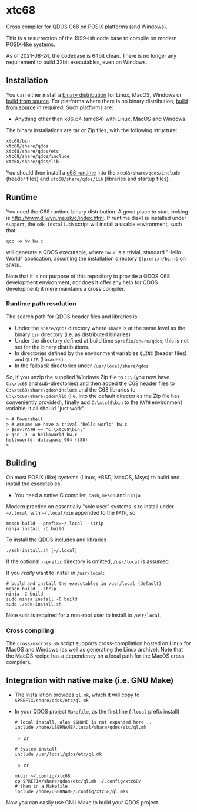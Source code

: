 xtc68
=====

Cross compiler for QDOS C68 on POSIX platforms (and Windows).

This is a resurrection of the 1999-ish code base to compile on modern POSIX-like systems.

As of 2021-08-24, the codebase is 64bit clean. There is no longer any requirement to build 32bit executables, even on Windows.

## Installation

You can either install a [binary distribution](https://github.com/stronnag/xtc68/releases) for Linux, MacOS, Windows or [build from source](#building). For platforms where there is no binary distribution, [build from source](#building) in required. Such platforms are:

* Anything other than x86_64 (amd64) with Linux, MacOS and Windows.

The binary installations are tar or Zip files, with the following structure:

```
xtc68/bin
xtc68/share/qdos
xtc68/share/qdos/etc
xtc68/share/qdos/include
xtc68/share/qdos/lib
```

You should then install a [c68 runtime](#runtime) into the `xtc68/share/qdos/include` (header files) and `xtc68/share/qdos/lib` (libraries and startup files).

## Runtime

You need the C68 runtime binary distribution. A good place to start looking is http://www.dilwyn.me.uk/c/index.html. If runtime disk1 is installed under `support`, the `sdk-install.sh` script will install a usable environment, such that:

```
qcc -o hw hw.c
```
will generate a QDOS executable, where `hw.c` is a trivial, standard "Hello World" application, assuming the installation directory `$(prefix)/bin`  is on `$PATH`.

Note that it is not purpose of this repository to provide a QDOS C68 development environment, nor does it offer any help for QDOS development; it mere maintains a cross compiler.

### Runtime path resolution

The search path for QDOS header files and libraries is:

* Under the `share/qdos` directory where `share` is at the same level as the binary `bin` directory (i.e. as distributed binaries)
* Under the directory defined at build time `$prefix/share/qdos`; this is not set for the binary distributions.
* In directories defined by the environment variables `QLINC` (header files) and `QLLIB` (libraries).
* In the fallback directories under `/usr/local/share/qdos`

So, if you unzip the supplied Windows Zip file to `C:\` (you now have `C:\xtc68` and sub-directories) and then added the C68 header files to `C:\xtc68\share\qdos\include` and the C68 libraries to `C:\xtc68\share\qdos\lib` (i.e. into the default directories the Zip file has conveniently provided), finally add `C:\xtc68\bin` to the `PATH` environment variable;  it all should "just work".

```
> # Powershell
> # Assume we have a trival "hello world" hw.c
> $env:PATH += "C:\xtc68\bin;"
> qcc -O -o helloworld hw.c
helloworld: dataspace 904 (388)
>
```

## Building

On most POSIX (like) systems (Linux, *BSD, MacOS, Msys) to build and install the executables.

* You need a native C compiler, `bash`, `meson` and `ninja`

Modern practice on essentially "sole user" systems is to install under `~/.local`, with `~/.local/bin` appended to the `PATH`, so:

```
meson build --prefix=~/.local --strip
ninja install -C build
```

To install the QDOS includes and libraries

```
./sdk-install.sh [~/.local]
```

If the optional `--prefix` directory is omitted, `/usr/local` is assumed.

If you *really* want to install in `/usr/local`:

```
# build and install the executables in /usr/local (default)
meson build --strip
ninja -C build
sudo ninja install -C build
sudo ./sdk-install.sh
```

Note `sudo` is required for a non-root user to install to `/usr/local`.

### Cross compiling

The `cross/mkcross.sh` script supports cross-compilation hosted on Linux for MacOS and Windows (as well as generating the Linux archive). Note that the MacOS recipe has a dependency on a local path for the MacOS cross-compiler).

## Integration with native make (i.e. GNU Make)

* The installation provides `ql.mk`, which it will copy to `$PREFIX/share/qdos/etc/ql.mk`
* In your QDOS project `Makefile`, as the first line (`.local` prefix install)

  ```
  # local install, alas $$HOME is not expanded here ..
  include /home/USERNAME/.local/share/qdos/etc/ql.mk
  ```

  * or

  ```
  # System install
  include /usr/local/qdos/etc/ql.mk
  ```

  * or

  ```
  mkdir ~/.config/xtc68
  cp $PREFIX/share/qdos/etc/ql.mk ~/.config/xtc68/
  # then in a Makefile
  include /home/USERNAME/.config/xtc68/ql.mak
  ```

Now you can easily use GNU Make to build your QDOS project.

